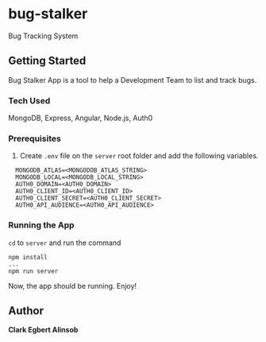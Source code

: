 # bug-stalker

Bug Tracking System

## Getting Started

Bug Stalker App is a tool to help a Development Team to list and track bugs.

### Tech Used

MongoDB, Express, Angular, Node.js, Auth0  

### Prerequisites

1. Create `.env` file on the `server` root folder and add the following variables.
```
  MONGODB_ATLAS=<MONGODOB_ATLAS_STRING>
  MONGODB_LOCAL=<MONGODB_LOCAL_STRING>
  AUTH0_DOMAIN=<AUTH0_DOMAIN>
  AUTH0_CLIENT_ID=<AUTH0_CLIENT_ID>
  AUTH0_CLIENT_SECRET=<AUTH0_CLIENT_SECRET>
  AUTH0_API_AUDIENCE=<AUTH0_API_AUDIENCE>
```

### Running the App

`cd` to `server` and run the command
```
npm install
...
npm run server
```

Now, the app should be running. Enjoy!

## Author
**Clark Egbert Alinsob**


